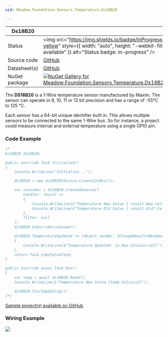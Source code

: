 ```yaml
---
uid: Meadow.Foundation.Sensors.Temperature.Ds18B20

---
```


| Ds18B20 | |
|--------|--------|
| Status | <img src="https://img.shields.io/badge/InProgress-yellow" style={{ width: "auto", height: "-webkit-fill-available" }} alt="Status badge: in-progress" /> |
| Source code | [GitHub](https://github.com/WildernessLabs/Meadow.Foundation/tree/main/Source/Meadow.Foundation.Peripherals/Sensors.Temperature.Ds18B20) |
| Datasheet(s) | [GitHub](https://github.com/WildernessLabs/Meadow.Foundation/tree/main/Source/Meadow.Foundation.Peripherals/Sensors.Temperature.Ds18B20/Datasheet) |
| NuGet package | <a href="https://www.nuget.org/packages/Meadow.Foundation.Sensors.Temperature.Ds18B20/" target="_blank"><img src="https://img.shields.io/nuget/v/Meadow.Foundation.Sensors.Temperature.Ds18B20.svg?label=Meadow.Foundation.Sensors.Temperature.Ds18B20" alt="NuGet Gallery for Meadow.Foundation.Sensors.Temperature.Ds18B20" /></a> |

The **DS18B20** is a 1-Wire temperature sensor manufactured by Maxim.  The sensor can operate in 9, 10, 11 or 12 bit precision and has a range of -55&deg;C to 125 &deg;C.

Each sensor has a 64-bit unique identifier built in.  This allows multiple sensors to be connected to the same 1-Wire bus.  So for instance, a project could measure internal and external temperature using a single GPIO pin.

### Code Example

```csharp
/*
Ds18B20 ds18B20;

public override Task Initialize()
{
    Console.WriteLine("Initialize...");

    ds18B20 = new ds18B20(Device.CreateI2cBus());

    var consumer = ds18B20.CreateObserver(
        handler: result =>
        {
            Console.WriteLine($"Temperature New Value { result.New.Celsius}C");
            Console.WriteLine($"Temperature Old Value { result.Old?.Celsius}C");
        },
        filter: null
    );
    ds18B20.Subscribe(consumer);

    ds18B20.TemperatureUpdated += (object sender, IChangeResult<Meadow.Units.Temperature> e) =>
    {
        Console.WriteLine($"Temperature Updated: {e.New.Celsius:n2}C");
    };
    return Task.CompletedTask;
}

public override async Task Run()
{
    var temp = await ds18B20.Read();
    Console.WriteLine($"Temperature New Value {temp.Celsius}C");

    ds18B20.StartUpdating();
}*/

```

[Sample project(s) available on GitHub](https://github.com/WildernessLabs/Meadow.Foundation/tree/main/Source/Meadow.Foundation.Peripherals/Sensors.Temperature.Ds18B20/Samples/Ds18B20_Sample)

### Wiring Example

<img src="../../API_Assets/Meadow.Foundation.Sensors.Temperature.Ds18B20/Ds18B20_Fritzing.png" />




